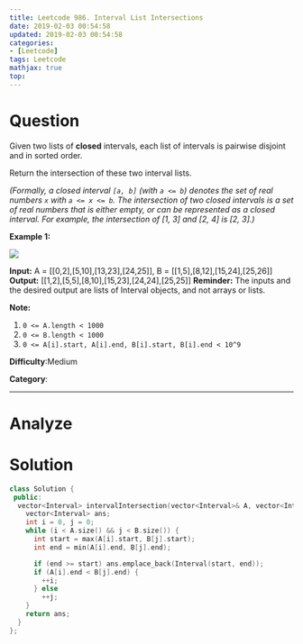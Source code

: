 ```yaml
---
title: Leetcode 986. Interval List Intersections
date: 2019-02-03 00:54:58
updated: 2019-02-03 00:54:58
categories: 
- [Leetcode]
tags: Leetcode
mathjax: true
top:
---
```


# Question

Given two lists of  **closed**  intervals, each list of intervals is pairwise disjoint and in sorted order.

Return the intersection of these two interval lists.

_(Formally, a closed interval  `[a, b]`  (with  `a <= b`) denotes the set of real numbers  `x`  with  `a <= x <= b`. The intersection of two closed intervals is a set of real numbers that is either empty, or can be represented as a closed interval. For example, the intersection of [1, 3] and [2, 4] is [2, 3].)_

**Example 1:**

**![](https://assets.leetcode.com/uploads/2019/01/30/interval1.png)**

**Input:** A = [[0,2],[5,10],[13,23],[24,25]], B = [[1,5],[8,12],[15,24],[25,26]]
**Output:** [[1,2],[5,5],[8,10],[15,23],[24,24],[25,25]]
**Reminder:** The inputs and the desired output are lists of Interval objects, and not arrays or lists.

**Note:**

1. `0 <= A.length < 1000`
2. `0 <= B.length < 1000`
3. `0 <= A[i].start, A[i].end, B[i].start, B[i].end < 10^9`

**Difficulty**:Medium

**Category**:

<!-- more -->

------------

# Analyze

# Solution

```cpp
class Solution {
 public:
  vector<Interval> intervalIntersection(vector<Interval>& A, vector<Interval>& B) {
    vector<Interval> ans;
    int i = 0, j = 0;
    while (i < A.size() && j < B.size()) {
      int start = max(A[i].start, B[j].start);
      int end = min(A[i].end, B[j].end);

      if (end >= start) ans.emplace_back(Interval(start, end));
      if (A[i].end < B[j].end) {
        ++i;
      } else
        ++j;
    }
    return ans;
  }
};
```